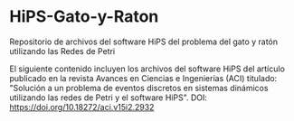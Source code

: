 # HiPS-Gato-y-Raton
Repositorio de archivos del software HiPS del problema del gato y ratón utilizando las Redes de Petri

El siguiente contenido incluyen los archivos del software HiPS del artículo publicado en la revista Avances en Ciencias e Ingenierías (ACI) titulado: "Solución a un problema de eventos discretos en sistemas dinámicos utilizando las redes de Petri y el software HiPS". DOI: https://doi.org/10.18272/aci.v15i2.2932 
